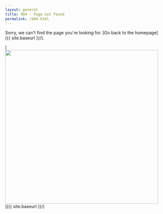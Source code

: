 ```yaml
---
layout: general
title: 404 - Page not found
permalink: /404.html
---
```


Sorry, we can't find the page you're looking for. [Go back to the homepage]({{ site.baseurl }}/).

[<img src="{{ site.baseurl }}/assets/img/404.jpg" style="width: 500px;"/>]({{ site.baseurl }}/)